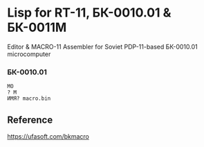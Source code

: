 # Lisp for RT-11, БК-0010.01 & БК-0011М
Editor & MACRO-11 Assembler for Soviet PDP-11-based БК-0010.01 microcomputer

### БК-0010.01
```
MO
? M
ИМЯ? macro.bin
```

## Reference
https://ufasoft.com/bkmacro